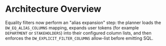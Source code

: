 # Architecture Overview

Equality filters now perform an "alias expansion" step: the planner loads the `DW_EQ_ALIAS_COLUMNS` mapping, expands user tokens (for example `DEPARTMENT` or `STAKEHOLDERS`) into their configured column lists, and then enforces the `DW_EXPLICIT_FILTER_COLUMNS` allow-list before emitting SQL.
